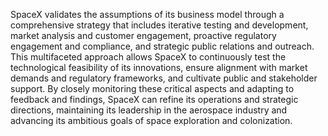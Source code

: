   SpaceX validates the assumptions of its business model through a comprehensive strategy that includes iterative testing and development, market analysis and customer engagement, proactive regulatory engagement and compliance, and strategic public relations and outreach. This multifaceted approach allows SpaceX to continuously test the technological feasibility of its innovations, ensure alignment with market demands and regulatory frameworks, and cultivate public and stakeholder support. By closely monitoring these critical aspects and adapting to feedback and findings, SpaceX can refine its operations and strategic directions, maintaining its leadership in the aerospace industry and advancing its ambitious goals of space exploration and colonization.


